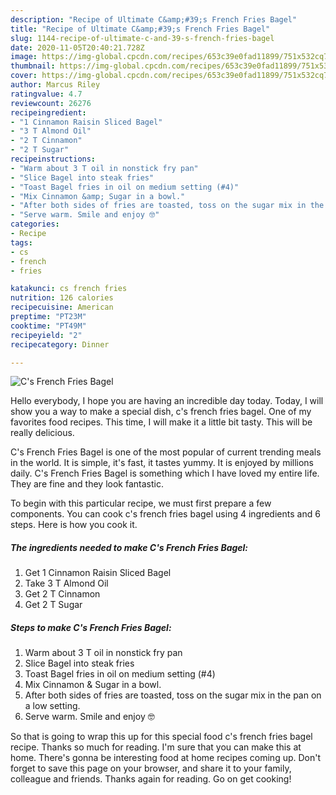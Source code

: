 ```yaml
---
description: "Recipe of Ultimate C&amp;#39;s French Fries Bagel"
title: "Recipe of Ultimate C&amp;#39;s French Fries Bagel"
slug: 1144-recipe-of-ultimate-c-and-39-s-french-fries-bagel
date: 2020-11-05T20:40:21.728Z
image: https://img-global.cpcdn.com/recipes/653c39e0fad11899/751x532cq70/cs-french-fries-bagel-recipe-main-photo.jpg
thumbnail: https://img-global.cpcdn.com/recipes/653c39e0fad11899/751x532cq70/cs-french-fries-bagel-recipe-main-photo.jpg
cover: https://img-global.cpcdn.com/recipes/653c39e0fad11899/751x532cq70/cs-french-fries-bagel-recipe-main-photo.jpg
author: Marcus Riley
ratingvalue: 4.7
reviewcount: 26276
recipeingredient:
- "1 Cinnamon Raisin Sliced Bagel"
- "3 T Almond Oil"
- "2 T Cinnamon"
- "2 T Sugar"
recipeinstructions:
- "Warm about 3 T oil in nonstick fry pan"
- "Slice Bagel into steak fries"
- "Toast Bagel fries in oil on medium setting (#4)"
- "Mix Cinnamon &amp; Sugar in a bowl."
- "After both sides of fries are toasted, toss on the sugar mix in the pan on a low setting."
- "Serve warm. Smile and enjoy 🤓"
categories:
- Recipe
tags:
- cs
- french
- fries

katakunci: cs french fries 
nutrition: 126 calories
recipecuisine: American
preptime: "PT23M"
cooktime: "PT49M"
recipeyield: "2"
recipecategory: Dinner

---
```



![C&#39;s French Fries Bagel](https://img-global.cpcdn.com/recipes/653c39e0fad11899/751x532cq70/cs-french-fries-bagel-recipe-main-photo.jpg)

Hello everybody, I hope you are having an incredible day today. Today, I will show you a way to make a special dish, c&#39;s french fries bagel. One of my favorites food recipes. This time, I will make it a little bit tasty. This will be really delicious.

C&#39;s French Fries Bagel is one of the most popular of current trending meals in the world. It is simple, it's fast, it tastes yummy. It is enjoyed by millions daily. C&#39;s French Fries Bagel is something which I have loved my entire life. They are fine and they look fantastic.




To begin with this particular recipe, we must first prepare a few components. You can cook c&#39;s french fries bagel using 4 ingredients and 6 steps. Here is how you cook it.

<!--inarticleads1-->

##### The ingredients needed to make C&#39;s French Fries Bagel:

1. Get 1 Cinnamon Raisin Sliced Bagel
1. Take 3 T Almond Oil
1. Get 2 T Cinnamon
1. Get 2 T Sugar




<!--inarticleads2-->

##### Steps to make C&#39;s French Fries Bagel:

1. Warm about 3 T oil in nonstick fry pan
1. Slice Bagel into steak fries
1. Toast Bagel fries in oil on medium setting (#4)
1. Mix Cinnamon &amp; Sugar in a bowl.
1. After both sides of fries are toasted, toss on the sugar mix in the pan on a low setting.
1. Serve warm. Smile and enjoy 🤓




So that is going to wrap this up for this special food c&#39;s french fries bagel recipe. Thanks so much for reading. I'm sure that you can make this at home. There's gonna be interesting food at home recipes coming up. Don't forget to save this page on your browser, and share it to your family, colleague and friends. Thanks again for reading. Go on get cooking!
